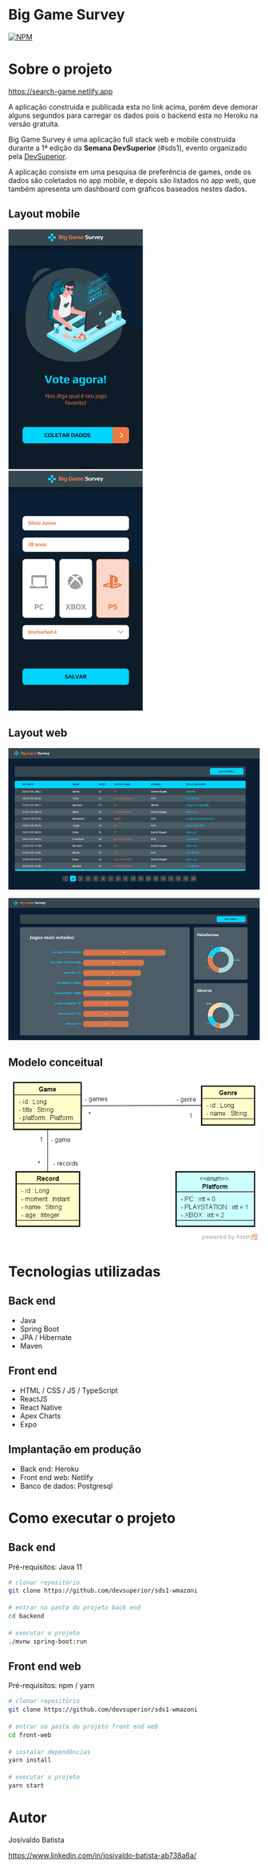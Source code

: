 # Big Game Survey 
[![NPM](https://img.shields.io/npm/l/react)](https://github.com/josivaldobatista/pesquisa-game/blob/main/LICENSE)

# Sobre o projeto

https://search-game.netlify.app

A aplicação construida e publicada esta no link acima, porém deve demorar alguns segundos para carregar os dados pois o backend esta
no Heroku na versão gratuita.

Big Game Survey é uma aplicação full stack web e mobile construída durante a 1ª edição da **Semana DevSuperior** (#sds1), evento organizado pela [DevSuperior](https://devsuperior.com "Site da DevSuperior").

A aplicação consiste em uma pesquisa de preferência de games, onde os dados são coletados no app mobile, e depois são listados no app web, que também apresenta um dashboard com gráficos baseados nestes dados.

## Layout mobile
![Mobile 1](https://github.com/josivaldobatista/pesquisa-game/blob/main/assets/mobile1.png) 
![Mobile 2](https://github.com/josivaldobatista/pesquisa-game/blob/main/assets/mobile2.png)

## Layout web
![Web 1](https://github.com/josivaldobatista/pesquisa-game/blob/main/assets/web1.png)

![Web 2](https://github.com/josivaldobatista/pesquisa-game/blob/main/assets/web2.png)

## Modelo conceitual
![Modelo Conceitual](https://github.com/josivaldobatista/pesquisa-game/blob/main/assets/modelo-conceitual.png)

# Tecnologias utilizadas
## Back end
- Java
- Spring Boot
- JPA / Hibernate
- Maven
## Front end
- HTML / CSS / JS / TypeScript
- ReactJS
- React Native
- Apex Charts
- Expo
## Implantação em produção
- Back end: Heroku
- Front end web: Netlify
- Banco de dados: Postgresql

# Como executar o projeto

## Back end
Pré-requisitos: Java 11

```bash
# clonar repositório
git clone https://github.com/devsuperior/sds1-wmazoni

# entrar na pasta do projeto back end
cd backend

# executar o projeto
./mvnw spring-boot:run
```

## Front end web
Pré-requisitos: npm / yarn

```bash
# clonar repositório
git clone https://github.com/devsuperior/sds1-wmazoni

# entrar na pasta do projeto front end web
cd front-web

# instalar dependências
yarn install

# executar o projeto
yarn start
```

# Autor

Josivaldo Batista

https://www.linkedin.com/in/josivaldo-batista-ab738a6a/

